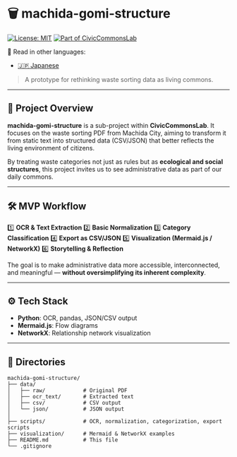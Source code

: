 # 🗑️ machida-gomi-structure

[![License: MIT](https://img.shields.io/badge/License-MIT-green.svg)](../LICENSE)
[![Part of CivicCommonsLab](https://img.shields.io/badge/CivicCommonsLab-ecosystem-blueviolet)](../)

📘 Read in other languages:

- [🇯🇵 Japanese](./README_ja.md)

> A prototype for rethinking waste sorting data as living commons.

---

## 🔄 Project Overview

**machida-gomi-structure** is a sub-project within **CivicCommonsLab**.
It focuses on the waste sorting PDF from Machida City, aiming to transform it from static text into structured data (CSV/JSON) that better reflects the living environment of citizens.

By treating waste categories not just as rules but as **ecological and social structures**, this project invites us to see administrative data as part of our daily commons.

---

## 🛠️ MVP Workflow

1️⃣ **OCR & Text Extraction**
2️⃣ **Basic Normalization**
3️⃣ **Category Classification**
4️⃣ **Export as CSV/JSON**
5️⃣ **Visualization (Mermaid.js / NetworkX)**
6️⃣ **Storytelling & Reflection**

The goal is to make administrative data more accessible, interconnected, and meaningful — **without oversimplifying its inherent complexity**.

---

## ⚙️ Tech Stack

- **Python**: OCR, pandas, JSON/CSV output
- **Mermaid.js**: Flow diagrams
- **NetworkX**: Relationship network visualization

---

## 📂 Directories

```plaintext
machida-gomi-structure/
├── data/
│   ├── raw/            # Original PDF
│   ├── ocr_text/       # Extracted text
│   ├── csv/            # CSV output
│   └── json/           # JSON output
│
├── scripts/            # OCR, normalization, categorization, export scripts
├── visualization/      # Mermaid & NetworkX examples
├── README.md           # This file
└── .gitignore
```
